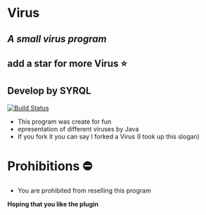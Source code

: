 # Virus
## _A small virus program_
## add a star for more Virus ⭐

## Develop by SYRQL
[![Build Status](https://travis-ci.org/joemccann/dillinger.svg?branch=master)](https://travis-ci.org/joemccann/dillinger)

- This program was create for fun
- epresentation of different viruses by Java
- If you fork it you can say I forked a Virus (I took up this slogan)

#  Prohibitions ⛔

- You are prohibited from reselling this program

**Hoping that you like the plugin**
